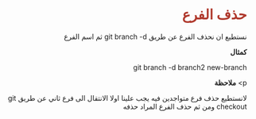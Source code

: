 <div  dir="rtl">  <h1  style="color:#B03A2E"  >حذف الفرع</h1>


<p>نستطيع ان نحذف الفرع عن طريق git branch -d ثم اسم الفرع   </p>
<p>  <b>كمثال </b></p>
<p>  git branch -d branch2 new-branch </p>
p>  <b>ملاحظة  </b></p>
<p> لانستطيع حذف فرع متواجدين فيه يجب علينا اولا الانتقال الى فرع ثاني عن طريق git checkout ومن ثم حذف الفرع المراد حذفه </p> </div>
 


